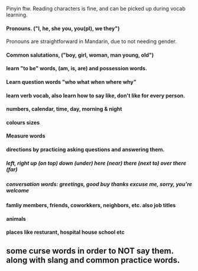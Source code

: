 
Pinyin ftw. Reading characters is fine, and can be picked up during vocab learning.

#### Pronouns. ("I, he, she you, you(pl), we they")

Pronouns are straightforward in Mandarin, due to not needing gender.
#### Common salutations, ("boy, girl, woman, man young, old")

#### learn "to be" words, (am, is, are) and possession words.

#### Learn question words "who what when where why"

#### learn verb vocab, also learn how to say like, don't like for every person.

#### numbers, calendar, time, day, morning & night

#### colours sizes

#### Measure words

#### directions by practicing asking questions and answering them.

##### left, right up (on top) down (under) here (near) there (next to) over there (far)

##### conversation words: greetings, good buy thanks excuse me, sorry, you're welcome

#### famliy members, friends, coworkkers, neighbors, etc. also job titles

#### animals

#### places like resturant, hospital house school etc

## some curse words in order to NOT say them. along with slang and common practice words.
</section>
</article>
